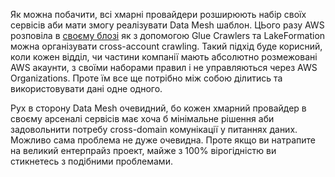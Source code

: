Як можна побачити, всі хмарні провайдери розширюють набір своїх сервісів аби мати змогу реалізувати Data Mesh шаблон. ЦЬого разу AWS розповіла в [своєму блозі](https://aws.amazon.com/blogs/big-data/aws-glue-crawlers-support-cross-account-crawling-to-support-data-mesh-architecture/) як з допомогою Glue Crawlers та LakeFormation можна організувати cross-account crawling. Такий підхід буде корисний, коли кожен відділ, чи частини компанії мають абсолютно розмежовані AWS акаунти, з своїми наборами правил і не управляються через AWS Organizations. Проте їм все ще потрібно між собою ділитись та використовувати дані одне одного. 

Рух в сторону Data Mesh очевидний, бо кожен хмарний провайдер в своєму арсеналі сервісів має хоча б мінімальне рішення аби задовольнити потребу cross-domain комунікації у питаннях даних. Можливо сама проблема не дуже очевидна. Проте якщо ви натрапите на великий ентерпрайз проект, майже з 100% вірогідністю ви стикнетесь з подібними проблемами.
